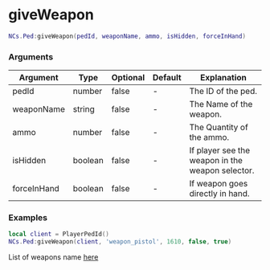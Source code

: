 # giveWeapon

```lua
NCs.Ped:giveWeapon(pedId, weaponName, ammo, isHidden, forceInHand)
```

### Arguments
| Argument    | Type    | Optional   | Default | Explanation                                      |
|-------------|---------|------------|---------|--------------------------------------------------|
| pedId       | number  | false      | -       | The ID of the ped.                               |
| weaponName  | string  | false      | -       | The Name of the weapon.                          |
| ammo        | number  | false      | -       | The Quantity of the ammo.                        |
| isHidden    | boolean | false      | -       | If player see the weapon in the weapon selector. |
| forceInHand | boolean | false      | -       | If weapon goes directly in hand.                 |

### Examples
```lua
local client = PlayerPedId()
NCs.Ped:giveWeapon(client, 'weapon_pistol', 1610, false, true)
```

List of weapons name [here](https://wiki.rage.mp/index.php?title=Weapons)